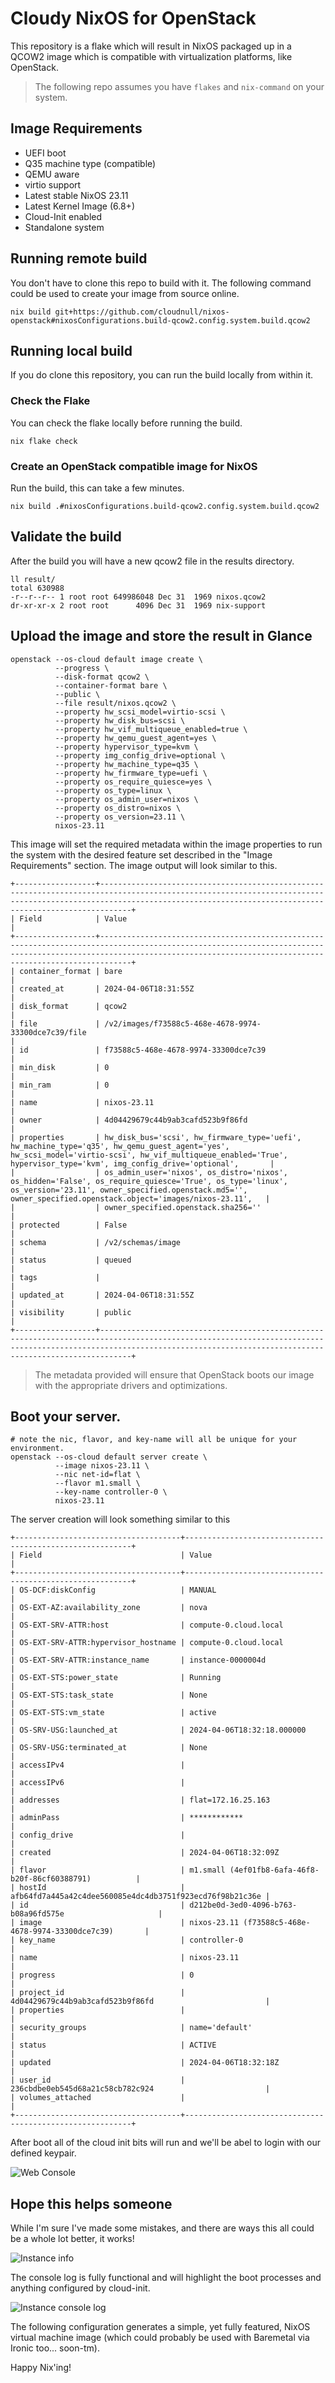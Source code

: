 # Cloudy NixOS for OpenStack

This repository is a flake which will result in NixOS packaged up in a QCOW2 image which is compatible with virtualization platforms, like OpenStack.

> The following repo assumes you have `flakes` and `nix-command` on your system.

## Image Requirements

* UEFI boot
* Q35 machine type (compatible)
* QEMU aware
* virtio support
* Latest stable NixOS 23.11
* Latest Kernel Image (6.8+)
* Cloud-Init enabled
* Standalone system

## Running remote build

You don't have to clone this repo to build with it. The following command could be used to create your image from source online.

``` shell
nix build git+https://github.com/cloudnull/nixos-openstack#nixosConfigurations.build-qcow2.config.system.build.qcow2
```

## Running local build

If you do clone this repository, you can run the build locally from within it.

### Check the Flake

You can check the flake locally before running the build.

``` shell
nix flake check
```

### Create an OpenStack compatible image for NixOS

Run the build, this can take a few minutes.

``` shell
nix build .#nixosConfigurations.build-qcow2.config.system.build.qcow2
```

## Validate the build

After the build you will have a new qcow2 file in the results directory.

``` shell
ll result/
total 630988
-r--r--r-- 1 root root 649986048 Dec 31  1969 nixos.qcow2
dr-xr-xr-x 2 root root      4096 Dec 31  1969 nix-support
```

## Upload the image and store the result in Glance

``` shell
openstack --os-cloud default image create \
          --progress \
          --disk-format qcow2 \
          --container-format bare \
          --public \
          --file result/nixos.qcow2 \
          --property hw_scsi_model=virtio-scsi \
          --property hw_disk_bus=scsi \
          --property hw_vif_multiqueue_enabled=true \
          --property hw_qemu_guest_agent=yes \
          --property hypervisor_type=kvm \
          --property img_config_drive=optional \
          --property hw_machine_type=q35 \
          --property hw_firmware_type=uefi \
          --property os_require_quiesce=yes \
          --property os_type=linux \
          --property os_admin_user=nixos \
          --property os_distro=nixos \
          --property os_version=23.11 \
          nixos-23.11
```

This image will set the required metadata within the image properties to run the system with the desired feature set described in the "Image Requirements" section. The image output will look similar to this.

``` shell
+------------------+-------------------------------------------------------------------------------------------------------------------------------------------------------------------------------------------------------------------------+
| Field            | Value                                                                                                                                                                                                                   |
+------------------+-------------------------------------------------------------------------------------------------------------------------------------------------------------------------------------------------------------------------+
| container_format | bare                                                                                                                                                                                                                    |
| created_at       | 2024-04-06T18:31:55Z                                                                                                                                                                                                    |
| disk_format      | qcow2                                                                                                                                                                                                                   |
| file             | /v2/images/f73588c5-468e-4678-9974-33300dce7c39/file                                                                                                                                                                    |
| id               | f73588c5-468e-4678-9974-33300dce7c39                                                                                                                                                                                    |
| min_disk         | 0                                                                                                                                                                                                                       |
| min_ram          | 0                                                                                                                                                                                                                       |
| name             | nixos-23.11                                                                                                                                                                                                             |
| owner            | 4d04429679c44b9ab3cafd523b9f86fd                                                                                                                                                                                        |
| properties       | hw_disk_bus='scsi', hw_firmware_type='uefi', hw_machine_type='q35', hw_qemu_guest_agent='yes', hw_scsi_model='virtio-scsi', hw_vif_multiqueue_enabled='True', hypervisor_type='kvm', img_config_drive='optional',       |
|                  | os_admin_user='nixos', os_distro='nixos', os_hidden='False', os_require_quiesce='True', os_type='linux', os_version='23.11', owner_specified.openstack.md5='', owner_specified.openstack.object='images/nixos-23.11',   |
|                  | owner_specified.openstack.sha256=''                                                                                                                                                                                     |
| protected        | False                                                                                                                                                                                                                   |
| schema           | /v2/schemas/image                                                                                                                                                                                                       |
| status           | queued                                                                                                                                                                                                                  |
| tags             |                                                                                                                                                                                                                         |
| updated_at       | 2024-04-06T18:31:55Z                                                                                                                                                                                                    |
| visibility       | public                                                                                                                                                                                                                  |
+------------------+-------------------------------------------------------------------------------------------------------------------------------------------------------------------------------------------------------------------------+
```

> The metadata provided will ensure that OpenStack boots our image with the appropriate drivers and optimizations.

## Boot your server.

``` shell
# note the nic, flavor, and key-name will all be unique for your environment.
openstack --os-cloud default server create \
          --image nixos-23.11 \
          --nic net-id=flat \
          --flavor m1.small \
          --key-name controller-0 \
          nixos-23.11
```

The server creation will look something similar to this

``` shell
+-------------------------------------+----------------------------------------------------------+
| Field                               | Value                                                    |
+-------------------------------------+----------------------------------------------------------+
| OS-DCF:diskConfig                   | MANUAL                                                   |
| OS-EXT-AZ:availability_zone         | nova                                                     |
| OS-EXT-SRV-ATTR:host                | compute-0.cloud.local                                    |
| OS-EXT-SRV-ATTR:hypervisor_hostname | compute-0.cloud.local                                    |
| OS-EXT-SRV-ATTR:instance_name       | instance-0000004d                                        |
| OS-EXT-STS:power_state              | Running                                                  |
| OS-EXT-STS:task_state               | None                                                     |
| OS-EXT-STS:vm_state                 | active                                                   |
| OS-SRV-USG:launched_at              | 2024-04-06T18:32:18.000000                               |
| OS-SRV-USG:terminated_at            | None                                                     |
| accessIPv4                          |                                                          |
| accessIPv6                          |                                                          |
| addresses                           | flat=172.16.25.163                                       |
| adminPass                           | ************                                             |
| config_drive                        |                                                          |
| created                             | 2024-04-06T18:32:09Z                                     |
| flavor                              | m1.small (4ef01fb8-6afa-46f8-b20f-86cf60388791)          |
| hostId                              | afb64fd7a445a42c4dee560085e4dc4db3751f923ecd76f98b21c36e |
| id                                  | d212be0d-3ed0-4096-b763-b08a96fd575e                     |
| image                               | nixos-23.11 (f73588c5-468e-4678-9974-33300dce7c39)       |
| key_name                            | controller-0                                             |
| name                                | nixos-23.11                                              |
| progress                            | 0                                                        |
| project_id                          | 4d04429679c44b9ab3cafd523b9f86fd                         |
| properties                          |                                                          |
| security_groups                     | name='default'                                           |
| status                              | ACTIVE                                                   |
| updated                             | 2024-04-06T18:32:18Z                                     |
| user_id                             | 236cbdbe0eb545d68a21c58cb782c924                         |
| volumes_attached                    |                                                          |
+-------------------------------------+----------------------------------------------------------+
```

After boot all of the cloud init bits will run and we'll be abel to login with our defined keypair.

![Web Console](assets/console.png)

## Hope this helps someone

While I'm sure I've made some mistakes, and there are ways this all could be a whole lot better, it works!

![Instance info](assets/instance.png)

The console log is fully functional and will highlight the boot processes and anything configured by cloud-init.

![Instance console log](assets/console-log.png)

The following configuration generates a simple, yet fully featured, NixOS virtual machine image (which could
probably be used with Baremetal via Ironic too... soon-tm).

Happy Nix'ing!
